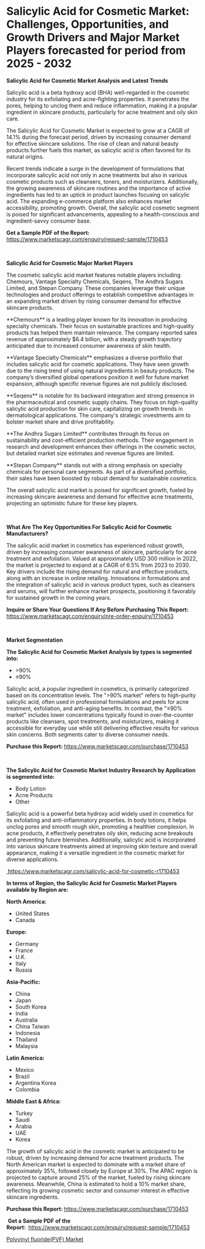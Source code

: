 <p><h1>Salicylic Acid for Cosmetic Market: Challenges, Opportunities, and Growth Drivers and Major Market Players forecasted for period from 2025 - 2032</h1></p><p><strong>Salicylic Acid for Cosmetic Market Analysis and Latest Trends</strong></p>
<p><p>Salicylic acid is a beta hydroxy acid (BHA) well-regarded in the cosmetic industry for its exfoliating and acne-fighting properties. It penetrates the pores, helping to unclog them and reduce inflammation, making it a popular ingredient in skincare products, particularly for acne treatment and oily skin care. </p><p>The Salicylic Acid for Cosmetic Market is expected to grow at a CAGR of 14.1% during the forecast period, driven by increasing consumer demand for effective skincare solutions. The rise of clean and natural beauty products further fuels this market, as salicylic acid is often favored for its natural origins. </p><p>Recent trends indicate a surge in the development of formulations that incorporate salicylic acid not only in acne treatments but also in various cosmetic products such as cleansers, toners, and moisturizers. Additionally, the growing awareness of skincare routines and the importance of active ingredients has led to an uptick in product launches focusing on salicylic acid. The expanding e-commerce platform also enhances market accessibility, promoting growth. Overall, the salicylic acid cosmetic segment is poised for significant advancements, appealing to a health-conscious and ingredient-savvy consumer base.</p></p>
<p><strong>Get a Sample PDF of the Report:&nbsp;</strong> <a href="https://www.marketscagr.com/enquiry/request-sample/1710453?utm_campaign=1743&utm_medium=2&utm_source=Github&utm_content=ia&utm_term=10012025&utm_id=salicylic-acid-for-cosmetic">https://www.marketscagr.com/enquiry/request-sample/1710453</a></p>
<p>&nbsp;</p>
<p><strong>Salicylic Acid for Cosmetic Major Market Players</strong></p>
<p><p>The cosmetic salicylic acid market features notable players including Chemours, Vantage Specialty Chemicals, Seqens, The Andhra Sugars Limited, and Stepan Company. These companies leverage their unique technologies and product offerings to establish competitive advantages in an expanding market driven by rising consumer demand for effective skincare products.</p><p>**Chemours** is a leading player known for its innovation in producing specialty chemicals. Their focus on sustainable practices and high-quality products has helped them maintain relevance. The company reported sales revenue of approximately $6.4 billion, with a steady growth trajectory anticipated due to increased consumer awareness of skin health.</p><p>**Vantage Specialty Chemicals** emphasizes a diverse portfolio that includes salicylic acid for cosmetic applications. They have seen growth due to the rising trend of using natural ingredients in beauty products. The company’s diversified global operations position it well for future market expansion, although specific revenue figures are not publicly disclosed.</p><p>**Seqens** is notable for its backward integration and strong presence in the pharmaceutical and cosmetic supply chains. They focus on high-quality salicylic acid production for skin care, capitalizing on growth trends in dermatological applications. The company's strategic investments aim to bolster market share and drive profitability.</p><p>**The Andhra Sugars Limited** contributes through its focus on sustainability and cost-efficient production methods. Their engagement in research and development enhances their offerings in the cosmetic sector, but detailed market size estimates and revenue figures are limited.</p><p>**Stepan Company** stands out with a strong emphasis on specialty chemicals for personal care segments. As part of a diversified portfolio, their sales have been boosted by robust demand for sustainable cosmetics.</p><p>The overall salicylic acid market is poised for significant growth, fueled by increasing skincare awareness and demand for effective acne treatments, projecting an optimistic future for these key players.</p></p>
<p>&nbsp;</p>
<p><strong>What Are The Key Opportunities For Salicylic Acid for Cosmetic Manufacturers?</strong></p>
<p><p>The salicylic acid market in cosmetics has experienced robust growth, driven by increasing consumer awareness of skincare, particularly for acne treatment and exfoliation. Valued at approximately USD 300 million in 2022, the market is projected to expand at a CAGR of 6.5% from 2023 to 2030. Key drivers include the rising demand for natural and effective products, along with an increase in online retailing. Innovations in formulations and the integration of salicylic acid in various product types, such as cleansers and serums, will further enhance market prospects, positioning it favorably for sustained growth in the coming years.</p></p>
<p><strong>Inquire or Share Your Questions If Any Before Purchasing This Report:</strong> <a href="https://www.marketscagr.com/enquiry/pre-order-enquiry/1710453?utm_campaign=1743&utm_medium=2&utm_source=Github&utm_content=ia&utm_term=10012025&utm_id=salicylic-acid-for-cosmetic">https://www.marketscagr.com/enquiry/pre-order-enquiry/1710453</a></p>
<p>&nbsp;</p>
<p><strong>Market Segmentation</strong></p>
<p><strong>The Salicylic Acid for Cosmetic Market Analysis by types is segmented into:</strong></p>
<p><ul><li>>90%</li><li>≤90%</li></ul></p>
<p><p>Salicylic acid, a popular ingredient in cosmetics, is primarily categorized based on its concentration levels. The ">90% market" refers to high-purity salicylic acid, often used in professional formulations and peels for acne treatment, exfoliation, and anti-aging benefits. In contrast, the "≤90% market" includes lower concentrations typically found in over-the-counter products like cleansers, spot treatments, and moisturizers, making it accessible for everyday use while still delivering effective results for various skin concerns. Both segments cater to diverse consumer needs.</p></p>
<p><strong>Purchase this Report:&nbsp;</strong><a href="https://www.marketscagr.com/purchase/1710453?utm_campaign=1743&utm_medium=2&utm_source=Github&utm_content=ia&utm_term=10012025&utm_id=salicylic-acid-for-cosmetic">https://www.marketscagr.com/purchase/1710453</a></p>
<p>&nbsp;</p>
<p><strong>The Salicylic Acid for Cosmetic Market Industry Research by Application is segmented into:</strong></p>
<p><ul><li>Body Lotion</li><li>Acne Products</li><li>Other</li></ul></p>
<p><p>Salicylic acid is a powerful beta hydroxy acid widely used in cosmetics for its exfoliating and anti-inflammatory properties. In body lotions, it helps unclog pores and smooth rough skin, promoting a healthier complexion. In acne products, it effectively penetrates oily skin, reducing acne breakouts and preventing future blemishes. Additionally, salicylic acid is incorporated into various skincare treatments aimed at improving skin texture and overall appearance, making it a versatile ingredient in the cosmetic market for diverse applications.</p></p>
<p><a href="https://www.marketscagr.com/salicylic-acid-for-cosmetic-r1710453?utm_campaign=1743&utm_medium=2&utm_source=Github&utm_content=ia&utm_term=10012025&utm_id=salicylic-acid-for-cosmetic">&nbsp;https://www.marketscagr.com/salicylic-acid-for-cosmetic-r1710453</a></p>
<p><strong>In terms of Region, the Salicylic Acid for Cosmetic Market Players available by Region are:</strong></p>
<p>
    <p> <strong> North America: </strong>
        <ul>
            <li>United States</li>
            <li>Canada</li>
        </ul>
        </p> 
    <p> <strong> Europe: </strong>
        <ul>
            <li>Germany</li>
            <li>France</li>
            <li>U.K.</li>
            <li>Italy</li>
            <li>Russia</li>
        </ul>
        </p> 
    <p> <strong> Asia-Pacific: </strong>
        <ul>
            <li>China</li>
            <li>Japan</li>
            <li>South Korea</li>
            <li>India</li>
            <li>Australia</li>
            <li>China Taiwan</li>
            <li>Indonesia</li>
            <li>Thailand</li>
            <li>Malaysia</li>
        </ul>
        </p> 
    <p> <strong> Latin America: </strong>
        <ul>
            <li>Mexico</li>
            <li>Brazil</li>
            <li>Argentina Korea</li>
            <li>Colombia</li>
        </ul>
        </p> 
    <p> <strong> Middle East & Africa: </strong>
        <ul>
            <li>Turkey</li>
            <li>Saudi</li>
            <li>Arabia</li>
            <li>UAE</li>
            <li>Korea</li>
        </ul>
    </p>
    </p>
<p><p>The growth of salicylic acid in the cosmetic market is anticipated to be robust, driven by increasing demand for acne treatment products. The North American market is expected to dominate with a market share of approximately 35%, followed closely by Europe at 30%. The APAC region is projected to capture around 25% of the market, fueled by rising skincare awareness. Meanwhile, China is estimated to hold a 10% market share, reflecting its growing cosmetic sector and consumer interest in effective skincare ingredients.</p></p>
<p><strong>Purchase this Report: </strong><a href="https://www.marketscagr.com/purchase/1710453?utm_campaign=1743&utm_medium=2&utm_source=Github&utm_content=ia&utm_term=10012025&utm_id=salicylic-acid-for-cosmetic">https://www.marketscagr.com/purchase/1710453</a></p>
<p>&nbsp;<strong>Get a Sample PDF of the Report:&nbsp;&nbsp;</strong><a href="https://www.marketscagr.com/enquiry/request-sample/1710453?utm_campaign=1743&utm_medium=2&utm_source=Github&utm_content=ia&utm_term=10012025&utm_id=salicylic-acid-for-cosmetic">https://www.marketscagr.com/enquiry/request-sample/1710453</a></p>
<p><strong></strong></p>
<p><p><a href="https://github.com/willjis/Market-Research-Report-List-1/blob/main/polyvinyl-fluoridepvf-market.md?utm_campaign=1743&utm_medium=2&utm_source=Github&utm_content=ia&utm_term=10012025&utm_id=salicylic-acid-for-cosmetic">Polyvinyl fluoride(PVF) Market</a></p></p>